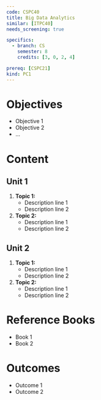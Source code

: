 ```yaml
---
code: CSPC40
title: Big Data Analytics
similar: [ITPC40]
needs_screening: true

specifics:
  - branch: CS
    semester: 8
    credits: [3, 0, 2, 4]

prereq: [CSPC21]
kind: PC1
---
```


# Objectives

- Objective 1
- Objective 2
- ...

# Content

## Unit 1

1. **Topic 1:**
   - Description line 1
   - Description line 2
2. **Topic 2:**
   - Description line 1
   - Description line 2

## Unit 2

1. **Topic 1:**
   - Description line 1
   - Description line 2
2. **Topic 2:**
   - Description line 1
   - Description line 2

# Reference Books

- Book 1
- Book 2

# Outcomes

- Outcome 1
- Outcome 2
